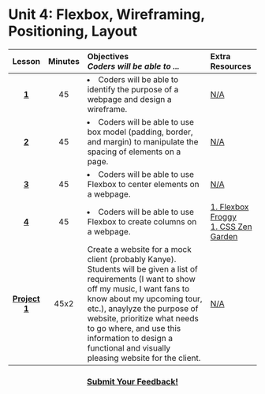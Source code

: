 # Unit 4: Flexbox, Wireframing, Positioning, Layout






|Lesson|Minutes|Objectives <br> *Coders will be able to ...*|Extra Resources|
|:-------:|:-------:|:-------|:-------|
|[**1**]()|45| <li> Coders will be able to identify the purpose of a webpage and design a wireframe.</li>|[N/A]()|
|[**2**]()|45|<li> Coders will be able to use box model (padding, border, and margin) to manipulate the spacing of elements on a page.</li>|[N/A]()|
|[**3**]()|45|<li> Coders will be able to use Flexbox to center elements on a webpage.</li>|[N/A]()|
|[**4**]()|45|<li> Coders will be able to use Flexbox to create columns on a webpage.</li>|[1. Flexbox Froggy](https://flexboxfroggy.com/)<br>[1. CSS Zen Garden](https://github.com/ScriptEdcurriculum/curriculum2016/tree/master/year1/units/unit4/projects/project2)|
|[**Project 1**]()|45x2|Create a website for a mock client (probably Kanye). Students will be given a list of requirements (I want to show off my music, I want fans to know about my upcoming tour, etc.), anaylyze the purpose of website, prioritize what needs to go where, and use this information to design a functional and visually pleasing website for the client.|[N/A]()|



<h3 align="center"><a href="https://docs.google.com/forms/d/e/1FAIpQLSfx0wkLyw_jSOhWR2yY8GTR8TV2NXYZc40us7aPHnl9bO6WAQ/viewform">Submit Your Feedback!</a></h3>


